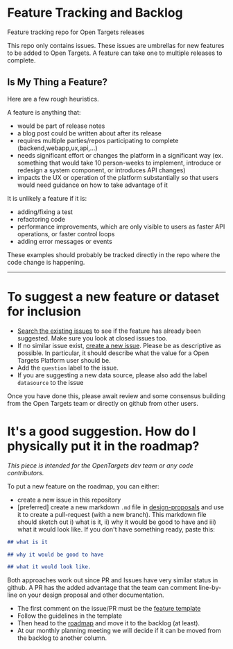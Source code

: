 # Feature Tracking and Backlog

Feature tracking repo for Open Targets releases

This repo only contains issues. These issues are umbrellas for new features to be added to Open Targets. A feature can take one to multiple releases to complete. 

## Is My Thing a Feature?

Here are a few rough heuristics.

A feature is anything that:

- would be part of release notes
- a blog post could be written about after its release 
- requires multiple parties/repos participating to complete (backend,webapp,ux,api,...)
- needs significant effort or changes the platform in a significant way (ex. something that would take 10 person-weeks to implement, introduce or redesign a system component, or introduces API changes)
- impacts the UX or operation of the platform substantially so that users would need guidance on how to take advantage of it

It is unlikely a feature if it is:

- adding/fixing a  test
- refactoring code
- performance improvements, which are only visible to users as faster API operations, or faster control loops
- adding error messages or events

These examples should probably be tracked directly in the repo where the code change is happening.


***

# To suggest a new feature or dataset for inclusion

- [Search the existing issues](https://github.com/opentargets/features/issues) to see if the feature has already been suggested. Make sure you look at closed issues too.
- If no similar issue exist, [create a new issue](https://github.com/opentargets/features/issues/new). Please be as descriptive as possible. In particular, it should describe what the value for a Open Targets Platform user should be.
- Add the `question` label to the issue.
- If you are suggesting a new data source, please also add the label `datasource` to the issue

Once you have done this, please await review and some consensus building from the Open Targets team or directly on github from other users.

# It's a good suggestion. How do I physically put it in the roadmap?
*This piece is intended for the OpenTargets dev team or any code contributors.*

To put a new feature on the roadmap, you can either:
- create a new issue in this repository
- [preferred] create a new markdown `.md` file in [design-proposals](https://github.com/opentargets/features/tree/master/design-proposals) and use it to create a pull-request (with a new branch). This markdown file should sketch out i) what is it, ii) why it would be good to have and iii) what it would look like. If you don't have something ready, paste this:
```md
## what is it

## why it would be good to have 

## what it would look like.
```

Both approaches work out since PR and Issues have very similar status in github. A PR has the added advantage that the team can comment line-by-line on your design proposal and other documentation.

- The first comment on the issue/PR must be the [feature template](https://github.com/opentargets/features/blob/master/FEATURE_TEMPLATE.md)
- Follow the guidelines in the template
- Then head to the [roadmap](https://github.com/orgs/opentargets/projects/3) and move it to the backlog (at least).
- At our monthly planning meeting we will decide if it can be moved from the backlog to another column.
